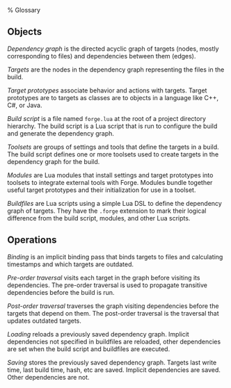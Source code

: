 % Glossary

## Objects

*Dependency graph* is the directed acyclic graph of targets (nodes, mostly corresponding to files) and dependencies between them (edges).

*Targets* are the nodes in the dependency graph representing the files in the build.

*Target prototypes* associate behavior and actions with targets.  Target prototypes are to targets as classes are to objects in a language like C++, C#, or Java.

*Build script* is a file named `forge.lua` at the root of a project directory hierarchy.  The build script is a Lua script that is run to configure the build and generate the dependency graph.

*Toolsets* are groups of settings and tools that define the targets in a build.  The build script defines one or more toolsets used to create targets in the dependency graph for the build.

*Modules* are Lua modules that install settings and target prototypes into toolsets to integrate external tools with Forge.  Modules bundle together useful target prototypes and their initialization for use in a toolset.

*Buildfiles* are Lua scripts using a simple Lua DSL to define the dependency graph of targets.  They have the `.forge` extension to mark their logical difference from the build script, modules, and other Lua scripts.

## Operations

*Binding* is an implicit binding pass that binds targets to files and calculating timestamps and which targets are outdated.

*Pre-order traversal* visits each target in the graph before visiting its dependencies.  The pre-order traversal is used to propagate transitive dependencies before the build is run.

*Post-order traversal* traverses the graph visiting dependencies before the targets that depend on them.  The post-order traversal is the traversal that updates outdated targets.

*Loading* reloads a previously saved dependency graph.  Implicit dependencies not specified in buildfiles are reloaded, other dependencies are set when the build script and buildfiles are executed.

*Saving* stores the previously saved dependency graph.  Targets last write time, last build time, hash, etc are saved.  Implicit dependencies are saved.  Other dependencies are not.
